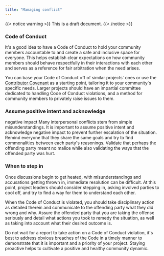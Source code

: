 ```yaml
---
title: "Managing conflict"
---
```


{{< notice warning >}}
This is a draft document.
{{< /notice >}}

### Code of Conduct

It's a good idea to have a Code of Conduct to hold
your community members accountable to and create a
safe and inclusive space for everyone. This helps
establish clear expectations on how community
members should behave respectfully in their
interactions with each other and serves as a
reference for fair arbitration when the need
arises.

You can base your Code of Conduct off of similar
projects' ones or use the [Contributor
Covenant](https://www.contributor-covenant.org/version/2/1/code_of_conduct/code_of_conduct.md)
as a starting point, tailoring it to your
community's specific needs. Larger projects should
have an impartial committee dedicated to handling
Code of Conduct violations, and a method for
community members to privately raise issues to
them.

### Assume positive intent and acknowledge

negative impact
Many interpersonal conflicts stem from simple
misunderstandings. It is important to assume
positive intent and acknowledge negative impact to
prevent further escalation of the situation.
Remind everyone that they share the same goals and
try to find commonalities between each party's
reasonings. Validate that perhaps the offending
party meant no malice while also validating the
ways that the offended party was hurt.

### When to step in

Once discussions begin to get heated, with
misunderstandings and accusations getting thrown
in, immediate resolution can be difficult. At this point,
project leaders should consider stepping in, asking
involved parties to cool off,
and try to find a way for them to understand each
other.

When the Code of Conduct is violated, you should
take disciplinary action as detailed therein and
communicate to the offending party what they did
wrong and why. Assure the offended party that you
are taking the offense seriously and detail what
actions you took to remedy the situation, as well
as taking into account what their desired outcome
is.

Do not wait for a report to take action on a Code
of Conduct violation, it's best to address obvious
breaches of the Code in a timely manner to
demonstrate that it is important and a priority of
your project. Staying proactive helps to cultivate
a positive and healthy community dynamic.
